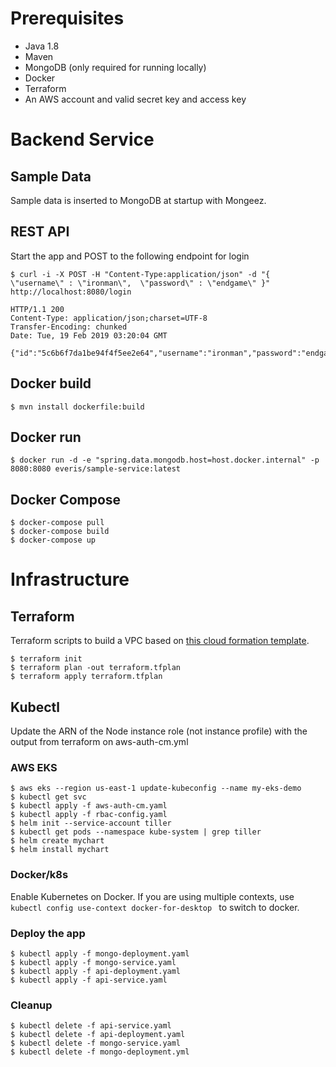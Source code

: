 # Prerequisites

- Java 1.8
- Maven
- MongoDB (only required for running locally)
- Docker
- Terraform
- An AWS account and valid secret key and access key

# Backend Service

## Sample Data
Sample data is inserted to MongoDB at startup with Mongeez.

## REST API 
Start the app and POST to the following endpoint for login
```commandline
$ curl -i -X POST -H "Content-Type:application/json" -d "{  \"username\" : \"ironman\",  \"password\" : \"endgame\" }" http://localhost:8080/login

HTTP/1.1 200 
Content-Type: application/json;charset=UTF-8
Transfer-Encoding: chunked
Date: Tue, 19 Feb 2019 03:20:04 GMT

{"id":"5c6b6f7da1be94f4f5ee2e64","username":"ironman","password":"endgame","firstName":"Tony","lastName":"Stark"}
```

## Docker build
```
$ mvn install dockerfile:build
```

## Docker run
```
$ docker run -d -e "spring.data.mongodb.host=host.docker.internal" -p 8080:8080 everis/sample-service:latest 
```

## Docker Compose
``` 
$ docker-compose pull
$ docker-compose build
$ docker-compose up
```

# Infrastructure

## Terraform

Terraform scripts to build a VPC based on [this cloud formation template](https://amazon-eks.s3-us-west-2.amazonaws.com/cloudformation/2019-02-11/amazon-eks-vpc-sample.yaml).

``` 
$ terraform init
$ terraform plan -out terraform.tfplan
$ terraform apply terraform.tfplan
```

## Kubectl

Update the ARN of the Node instance role (not instance profile) with the output from terraform on aws-auth-cm.yml

### AWS EKS
``` 
$ aws eks --region us-east-1 update-kubeconfig --name my-eks-demo
$ kubectl get svc
$ kubectl apply -f aws-auth-cm.yaml
$ kubectl apply -f rbac-config.yaml
$ helm init --service-account tiller
$ kubectl get pods --namespace kube-system | grep tiller
$ helm create mychart
$ helm install mychart
```

### Docker/k8s

Enable Kubernetes on Docker. If you are using multiple contexts, use `kubectl config use-context docker-for-desktop
` to switch to docker.

### Deploy the app

``` 
$ kubectl apply -f mongo-deployment.yaml
$ kubectl apply -f mongo-service.yaml
$ kubectl apply -f api-deployment.yaml
$ kubectl apply -f api-service.yaml
```

### Cleanup

``` 
$ kubectl delete -f api-service.yaml
$ kubectl delete -f api-deployment.yaml
$ kubectl delete -f mongo-service.yaml
$ kubectl delete -f mongo-deployment.yml
```